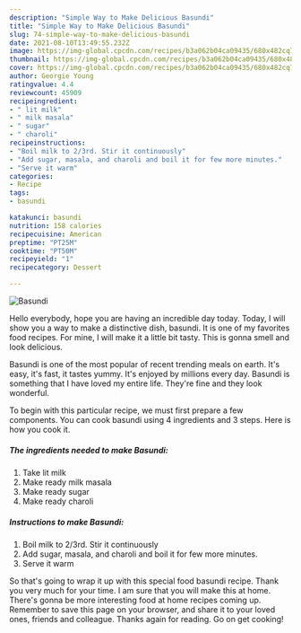```yaml
---
description: "Simple Way to Make Delicious Basundi"
title: "Simple Way to Make Delicious Basundi"
slug: 74-simple-way-to-make-delicious-basundi
date: 2021-08-10T13:49:55.232Z
image: https://img-global.cpcdn.com/recipes/b3a062b04ca09435/680x482cq70/basundi-recipe-main-photo.jpg
thumbnail: https://img-global.cpcdn.com/recipes/b3a062b04ca09435/680x482cq70/basundi-recipe-main-photo.jpg
cover: https://img-global.cpcdn.com/recipes/b3a062b04ca09435/680x482cq70/basundi-recipe-main-photo.jpg
author: Georgie Young
ratingvalue: 4.4
reviewcount: 45909
recipeingredient:
- " lit milk"
- " milk masala"
- " sugar"
- " charoli"
recipeinstructions:
- "Boil milk to 2/3rd. Stir it continuously"
- "Add sugar, masala, and charoli and boil it for few more minutes."
- "Serve it warm"
categories:
- Recipe
tags:
- basundi

katakunci: basundi 
nutrition: 158 calories
recipecuisine: American
preptime: "PT25M"
cooktime: "PT50M"
recipeyield: "1"
recipecategory: Dessert

---
```



![Basundi](https://img-global.cpcdn.com/recipes/b3a062b04ca09435/680x482cq70/basundi-recipe-main-photo.jpg)

Hello everybody, hope you are having an incredible day today. Today, I will show you a way to make a distinctive dish, basundi. It is one of my favorites food recipes. For mine, I will make it a little bit tasty. This is gonna smell and look delicious.



Basundi is one of the most popular of recent trending meals on earth. It's easy, it's fast, it tastes yummy. It's enjoyed by millions every day. Basundi is something that I have loved my entire life. They're fine and they look wonderful.


To begin with this particular recipe, we must first prepare a few components. You can cook basundi using 4 ingredients and 3 steps. Here is how you cook it.

<!--inarticleads1-->

##### The ingredients needed to make Basundi:

1. Take  lit milk
1. Make ready  milk masala
1. Make ready  sugar
1. Make ready  charoli




<!--inarticleads2-->

##### Instructions to make Basundi:

1. Boil milk to 2/3rd. Stir it continuously
1. Add sugar, masala, and charoli and boil it for few more minutes.
1. Serve it warm




So that's going to wrap it up with this special food basundi recipe. Thank you very much for your time. I am sure that you will make this at home. There's gonna be more interesting food at home recipes coming up. Remember to save this page on your browser, and share it to your loved ones, friends and colleague. Thanks again for reading. Go on get cooking!
